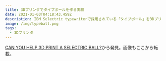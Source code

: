 ```yaml
---
title: 3Dプリンタでタイプボールを作る実験
date: 2021-01-03T04:18:43.459Z
description: IBM Selectric typewriterで採用されている「タイプボール」を3Dプリンタで自作する試みについて紹介します
image: /img/typeball.png
tags:
  - 3Dプリンタ
---
```

[CAN YOU HELP 3D PRINT A SELECTRIC BALL?](https://hackaday.com/2020/01/26/can-you-help-3d-print-a-selectric-ball/)から発見。画像もここから転載。

